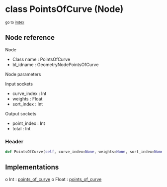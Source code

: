 # class PointsOfCurve (Node)

<sub>go to [index](/docs/index.md)</sub>

## Node reference

Node
 - Class name : PointsOfCurve
 - bl_idname : GeometryNodePointsOfCurve

Node parameters

Input sockets
 - curve_index : Int
 - weights : Float
 - sort_index : Int

Output sockets
 - point_index : Int
 - total : Int

### Header

``` python
def PointsOfCurve(self, curve_index=None, weights=None, sort_index=None, node_label=None, node_color=None):
```

## Implementations

o Int : [points_of_curve](/docs/classes/points_of_curve.md) 
o Float : [points_of_curve](/docs/classes/points_of_curve.md) 


